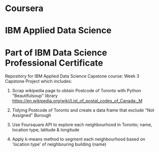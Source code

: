 # Coursera
# IBM Applied Data Science
# Part of IBM Data Science Professional Certificate

Repository for IBM Applied Data Science Capstone course:
Week 3 Capstone Project which includes:

1. Scrap wikipedia page to obtain Postcode of Toronto with Python "Beautifulsoup" library
https://en.wikipedia.org/wiki/List_of_postal_codes_of_Canada:_M

2. Tidying Postcode of Toronto and create a data frame that exclude "Not Assigned" Borough

3. Use Foursquare API to explore each neighbourhood in Toronto; name, location type, latitude & longitude

4. Apply k-means method to segment each neighbourhood based on 'location type' of neighbouring building (name)
